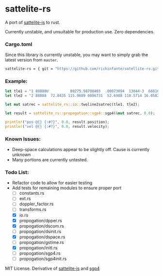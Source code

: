 # sattelite-rs

A port of [sattelite-js](https://github.com/shashwatak/satellite-js) to rust.

Currently unstable, and unsuitable for production use. Zero dependencies.


### Cargo.toml
Since this library is currently unstable, you may want to simply grab the latest version from `master`.
```bash
sattelite-rs = { git = "https://github.com/richinfante/satellite-rs.git", branch = "master" }
```

### Example:
```rust
let tle1 = "1 88888U          80275.98708465  .00073094  13844-3  66816-4 0    8";
let tle2 = "2 88888  72.8435 115.9689 0086731  52.6988 110.5714 16.05824518  105";

let mut satrec = sattelite_rs::io::twoline2satrec(tle1, tle2);

let result = sattelite_rs::propogation::sgp4::sgp4(&mut satrec, 0.0);

println!("pos @{} {:#?}", 0.0, result.position);
println!("vel @{} {:#?}", 0.0, result.velocity);
```

### Known Issues:
- Deep-space calculations appear to be slightly off. Cause is currently unknown
- Many portions are currently untested.

### Todo List:
- Refactor code to allow for easier testing
- Add tests for remaining modules to ensure proper port
  - [ ] constants.rs
  - [ ] ext.rs
  - [ ] doppler_factor.rs
  - [ ] transforms.rs
  - [x] io.rs
  - [x] propogation/dpper.rs
  - [x] propogation/dscom.rs
  - [ ] propogation/dsinit.rs
  - [x] propogation/dspace.rs
  - [ ] propogation/gstime.rs
  - [x] propogation/initl.rs
  - [ ] propogation/sgp4.rs
  - [ ] propogation/sgp4init.rs

MIT License. Derivative of [sattelite-js](https://github.com/shashwatak/satellite-js) and [sgp4](https://pypi.org/project/sgp4/)
